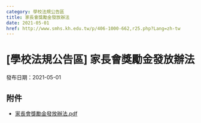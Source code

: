 ```yaml
---
category: 學校法規公告區
title: 家長會獎勵金發放辦法
date: 2021-05-01
href: http://www.smhs.kh.edu.tw/p/406-1000-662,r25.php?Lang=zh-tw
---
```


# [學校法規公告區] 家長會獎勵金發放辦法

發布日期：2021-05-01

<div><div></div><div></div></div>

## 附件

- [家長會獎勵金發放辦法.pdf](https://www.smhs.kh.edu.tw/var/file/0/1000/attach/80/pta_120_9313364_46578.pdf)
